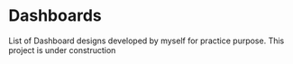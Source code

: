 # Dashboards
List of Dashboard designs developed by myself for practice purpose. 
This project is under construction
